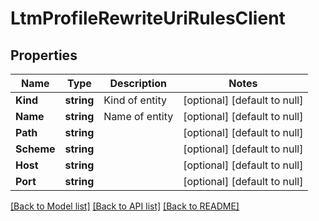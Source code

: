 # LtmProfileRewriteUriRulesClient

## Properties
Name | Type | Description | Notes
------------ | ------------- | ------------- | -------------
**Kind** | **string** | Kind of entity | [optional] [default to null]
**Name** | **string** | Name of entity | [optional] [default to null]
**Path** | **string** |  | [optional] [default to null]
**Scheme** | **string** |  | [optional] [default to null]
**Host** | **string** |  | [optional] [default to null]
**Port** | **string** |  | [optional] [default to null]

[[Back to Model list]](../README.md#documentation-for-models) [[Back to API list]](../README.md#documentation-for-api-endpoints) [[Back to README]](../README.md)


